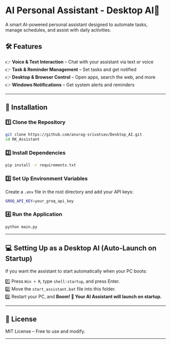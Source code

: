 # AI Personal Assistant - Desktop AI🚀  

A smart AI-powered personal assistant designed to automate tasks, manage schedules, and assist with daily activities.  

## 🛠 Features  
👉 **Voice & Text Interaction** – Chat with your assistant via text or voice  
👉 **Task & Reminder Management** – Set tasks and get notified  
👉 **Desktop & Browser Control** – Open apps, search the web, and more  
👉 **Windows Notifications** – Get system alerts and reminders  

---

## 🔧 Installation  

### 1️⃣ Clone the Repository  
```bash
git clone https://github.com/anurag-srivatsav/Desktop_AI.git
cd RK_Assistant
```

### 2️⃣ Install Dependencies  
```bash
pip install -r requirements.txt
```

### 3️⃣ Set Up Environment Variables  
Create a `.env` file in the root directory and add your API keys:  
```bash
GROQ_API_KEY=your_groq_api_key

```

### 4️⃣ Run the Application  
```bash
python main.py
```

---

## 💻 Setting Up as a Desktop AI (Auto-Launch on Startup)  
If you want the assistant to start automatically when your PC boots:  

1️⃣ Press `Win + R`, type `shell:startup`, and press Enter.  
2️⃣ Move the `start_assistant.bat` file into this folder.  
3️⃣ Restart your PC, and **Boom! 🎉 Your AI Assistant will launch on startup.**  

---

## 📝 License  
MIT License – Free to use and modify.  

---

